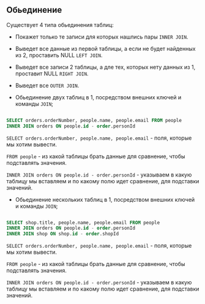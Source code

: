 ## Обьединение

Существует 4 типа обьединения таблиц:

- Покажет только те записи для которых нашлись пары `INNER JOIN`.
- Выведет все данные из первой таблицы, а если не будет найденных из 2, проставить NULL `LEFT JOIN`.
- Выведет все записи 2 таблицы, а дле тех, которых нету данных из 1, проставит NULL `RIGHT JOIN`.
- Выведет все `OUTER JOIN`.

- Обьединение двух таблиц в 1, посредством внешних ключей и команды `JOIN`;

```SQL

SELECT orders.orderNumber, people.name, people.email FROM people
INNER JOIN orders ON people.id - order.personId

```

`SELECT orders.orderNumber, people.name, people.email` - поля, которые мы хотим вывести.

`FROM people` - из какой таблицы брать данные для сравнение, чтобы подставлять значения.

`INNER JOIN orders ON people.id - order.personId` - указываем в какую таблицу мы вставляем и по какому полю идет сравнение, для подставки значений.

- Обьединение нескольких таблиц в 1, посредством внешних ключей и команды `JOIN`;

```SQL

SELECT shop.title, people.name, people.email FROM people
INNER JOIN orders ON people.id - order.personId
INNER JOIN shop ON shop.id - order.shopId

```

`SELECT orders.orderNumber, people.name, people.email` - поля, которые мы хотим вывести.

`FROM people` - из какой таблицы брать данные для сравнение, чтобы подставлять значения.

`INNER JOIN orders ON people.id - order.personId` - указываем в какую таблицу мы вставляем и по какому полю идет сравнение, для подставки значений.
